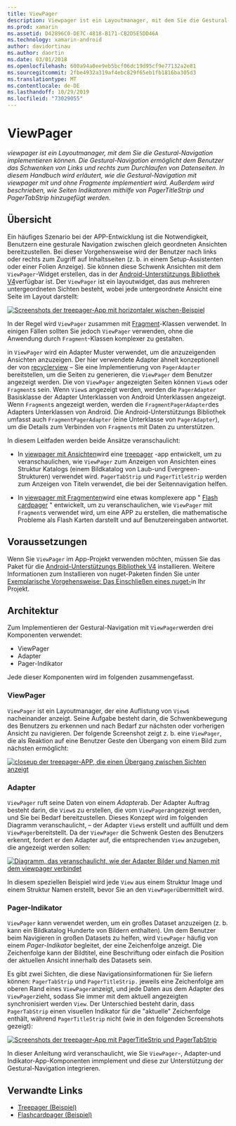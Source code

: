 ```yaml
---
title: ViewPager
description: Viewpager ist ein Layoutmanager, mit dem Sie die Gestural-Navigation implementieren können. Die Gestural-Navigation ermöglicht dem Benutzer das Schwenken von Links und rechts zum Durchlaufen von Datenseiten. In diesem Handbuch wird erläutert, wie die Gestural-Navigation mit viewpager mit und ohne Fragmente implementiert wird. Außerdem wird beschrieben, wie Seiten Indikatoren mithilfe von PagerTitleStrip und PagerTabStrip hinzugefügt werden.
ms.prod: xamarin
ms.assetid: D42896C0-DE7C-4818-B171-CB2D5E5DD46A
ms.technology: xamarin-android
author: davidortinau
ms.author: daortin
ms.date: 03/01/2018
ms.openlocfilehash: 600a94a0ee9eb5bcf06dc19d95cf9e77132a2e81
ms.sourcegitcommit: 2fbe4932a319af4ebc829f65eb1fb1816ba305d3
ms.translationtype: MT
ms.contentlocale: de-DE
ms.lasthandoff: 10/29/2019
ms.locfileid: "73029055"
---
```

# <a name="viewpager"></a>ViewPager

_viewpager ist ein Layoutmanager, mit dem Sie die Gestural-Navigation implementieren können. Die Gestural-Navigation ermöglicht dem Benutzer das Schwenken von Links und rechts zum Durchlaufen von Datenseiten. In diesem Handbuch wird erläutert, wie die Gestural-Navigation mit viewpager mit und ohne Fragmente implementiert wird. Außerdem wird beschrieben, wie Seiten Indikatoren mithilfe von PagerTitleStrip und PagerTabStrip hinzugefügt werden._

## <a name="overview"></a>Übersicht

Ein häufiges Szenario bei der APP-Entwicklung ist die Notwendigkeit, Benutzern eine gesturale Navigation zwischen gleich geordneten Ansichten bereitzustellen. Bei dieser Vorgehensweise wird der Benutzer nach links oder rechts zum Zugriff auf Inhaltsseiten (z. b. in einem Setup-Assistenten oder einer Folien Anzeige). Sie können diese Schwenk Ansichten mit dem `ViewPager`-Widget erstellen, das in der [Android-Unterstützungs Bibliothek V4](https://www.nuget.org/packages/Xamarin.Android.Support.v4/)verfügbar ist. Der `ViewPager` ist ein layoutwidget, das aus mehreren untergeordneten Sichten besteht, wobei jede untergeordnete Ansicht eine Seite im Layout darstellt: 

[![Screenshots der treepager-App mit horizontaler wischen-Beispiel](images/01-intro-sml.png)](images/01-intro.png#lightbox)

In der Regel wird `ViewPager` zusammen mit [Fragment](~/android/platform/fragments/index.md)-Klassen verwendet. In einigen Fällen sollten Sie jedoch `ViewPager` verwenden, ohne die Anwendung durch `Fragment`-Klassen komplexer zu gestalten.

in `ViewPager` wird ein Adapter Muster verwendet, um die anzuzeigenden Ansichten anzuzeigen. Der hier verwendete Adapter ähnelt konzeptionell der von [recyclerview](~/android/user-interface/layouts/recycler-view/index.md) &ndash; Sie eine Implementierung von `PagerAdapter` bereitstellen, um die Seiten zu generieren, die `ViewPager` dem Benutzer angezeigt werden. Die von `ViewPager` angezeigten Seiten können `View`s oder `Fragment`s sein. Wenn `View`s angezeigt werden, werden die `PagerAdapter` Basisklasse der Adapter Unterklassen von Android Unterklassen angezeigt. Wenn `Fragment`s angezeigt werden, werden die `FragmentPagerAdapter`des Adapters Unterklassen von Android. Die Android-Unterstützungs Bibliothek umfasst auch `FragmentPagerAdapter` (eine Unterklasse von `PagerAdapter`), um die Details zum Verbinden von `Fragment`s mit Daten zu unterstützen. 

In diesem Leitfaden werden beide Ansätze veranschaulicht: 

- In [viewpager mit Ansichten](~/android/user-interface/controls/view-pager/viewpager-and-views.md)wird eine [treepager](https://docs.microsoft.com/samples/xamarin/monodroid-samples/userinterface-treepager) -app entwickelt, um zu veranschaulichen, wie `ViewPager` zum Anzeigen von Ansichten eines Struktur Katalogs (einem Bildkatalog von Laub-und Evergreen-Strukturen) verwendet wird. 
    `PagerTabStrip` und `PagerTitleStrip` werden zum Anzeigen von Titeln verwendet, die bei der Seitennavigation helfen.

- In [viewpager mit Fragmenten](~/android/user-interface/controls/view-pager/viewpager-and-fragments.md)wird eine etwas komplexere app " [Flash cardpager](https://docs.microsoft.com/samples/xamarin/monodroid-samples/userinterface-flashcardpager) " entwickelt, um zu veranschaulichen, wie `ViewPager` mit `Fragment`s verwendet wird, um eine APP zu erstellen, die mathematische Probleme als Flash Karten darstellt und auf Benutzereingaben antwortet. 

## <a name="requirements"></a>Voraussetzungen

Wenn Sie `ViewPager` im App-Projekt verwenden möchten, müssen Sie das Paket für die [Android-Unterstützungs Bibliothek V4](https://www.nuget.org/packages/Xamarin.Android.Support.v4/) installieren. Weitere Informationen zum Installieren von nuget-Paketen finden Sie unter [Exemplarische Vorgehensweise: Das Einschließen eines nuget-](https://docs.microsoft.com/visualstudio/mac/nuget-walkthrough)in Ihr Projekt. 

## <a name="architecture"></a>Architektur

Zum Implementieren der Gestural-Navigation mit `ViewPager`werden drei Komponenten verwendet:

- ViewPager
- Adapter
- Pager-Indikator

Jede dieser Komponenten wird im folgenden zusammengefasst.

### <a name="viewpager"></a>ViewPager

`ViewPager` ist ein Layoutmanager, der eine Auflistung von `View`s nacheinander anzeigt. Seine Aufgabe besteht darin, die Schwenkbewegung des Benutzers zu erkennen und nach Bedarf zur nächsten oder vorherigen Ansicht zu navigieren. Der folgende Screenshot zeigt z. b. eine `ViewPager`, die als Reaktion auf eine Benutzer Geste den Übergang von einem Bild zum nächsten ermöglicht: 

[![closeup der treepager-APP, die einen Übergang zwischen Sichten anzeigt](images/02-transition-sml.png)](images/02-transition.png#lightbox)

### <a name="adapter"></a>Adapter

`ViewPager` ruft seine Daten von einem *Adapter*ab. Der Adapter Auftrag besteht darin, die `View`s zu erstellen, die vom `ViewPager`angezeigt werden, und Sie bei Bedarf bereitzustellen. Dieses Konzept wird im folgenden Diagramm veranschaulicht, &ndash; der Adapter `View`s erstellt und auffüllt und dem `ViewPager`bereitstellt. Da der `ViewPager` die Schwenk Gesten des Benutzers erkennt, fordert er den Adapter auf, die entsprechenden `View` anzugeben, die angezeigt werden sollen: 

[![Diagramm, das veranschaulicht, wie der Adapter Bilder und Namen mit dem viewpager verbindet](images/03-adapter-sml.png)](images/03-adapter.png#lightbox)

In diesem speziellen Beispiel wird jede `View` aus einem Struktur Image und einem Struktur Namen erstellt, bevor Sie an den `ViewPager`übermittelt wird. 

### <a name="pager-indicator"></a>Pager-Indikator

`ViewPager` kann verwendet werden, um ein großes Dataset anzuzeigen (z. b. kann ein Bildkatalog Hunderte von Bildern enthalten). Um dem Benutzer beim Navigieren in großen Datasets zu helfen, wird `ViewPager` häufig von einem *Pager-Indikator* begleitet, der eine Zeichenfolge anzeigt. Die Zeichenfolge kann der Bildtitel, eine Beschriftung oder einfach die Position der aktuellen Ansicht innerhalb des Datasets sein. 

Es gibt zwei Sichten, die diese Navigationsinformationen für Sie liefern können: `PagerTabStrip` und `PagerTitleStrip.` jeweils eine Zeichenfolge am oberen Rand eines `ViewPager`anzeigt, und jede Daten aus dem Adapter des `ViewPager`zieht, sodass Sie immer mit dem aktuell angezeigten synchronisiert werden `View`. Der Unterschied besteht darin, dass `PagerTabStrip` einen visuellen Indikator für die "aktuelle" Zeichenfolge enthält, während `PagerTitleStrip` nicht (wie in den folgenden Screenshots gezeigt): 

[![Screenshots der treepager-App mit PagerTitleStrip und PagerTabStrip](images/04-comparison-sml.png)](images/04-comparison.png#lightbox)

In dieser Anleitung wird veranschaulicht, wie Sie `ViewPager`-, Adapter-und Indikator-App-Komponenten immplement und diese zur Unterstützung der Gestural-Navigation integrieren. 

## <a name="related-links"></a>Verwandte Links

- [Treepager (Beispiel)](https://docs.microsoft.com/samples/xamarin/monodroid-samples/userinterface-treepager)
- [Flashcardpager (Beispiel)](https://docs.microsoft.com/samples/xamarin/monodroid-samples/userinterface-flashcardpager)
